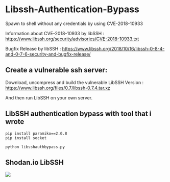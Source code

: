 # Libssh-Authentication-Bypass
Spawn to shell without any credentials by using CVE-2018-10933

Information about CVE-2018-10933 by libSSH : https://www.libssh.org/security/advisories/CVE-2018-10933.txt

Bugfix Release by libSSH : https://www.libssh.org/2018/10/16/libssh-0-8-4-and-0-7-6-security-and-bugfix-release/

## Create a vulnerable ssh server:

Download, uncompress and build the vulnerable LibSSH Version : https://www.libssh.org/files/0.7/libssh-0.7.4.tar.xz

And then run LibSSH on your own server.

## LibSSH authentication bypass with tool that i wrote

```
pip install paramiko==2.0.8
pip install socket

python libsshauthbypass.py
```

## Shodan.io LibSSH

![](https://i.imgur.com/SWEfcGR.png)
